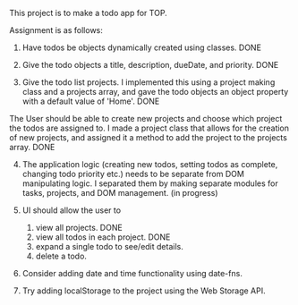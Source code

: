 This project is to make a todo app for TOP.

Assignment is as follows:

1. Have todos be objects dynamically created using classes. DONE

2. Give the todo objects a title, description, dueDate, and priority. DONE

3. Give the todo list projects. I implemented this using a project making class and a projects array, and gave the todo objects an object property with a default value of 'Home'. DONE

The User should be able to create new projects and choose which project the todos are assigned to. I made a project class that allows for the creation of new projects, and assigned it a method to add the project to the projects array. DONE

4. The application logic (creating new todos, setting todos as complete, changing todo priority etc.) needs to be separate from DOM manipulating logic. I separated them by making separate modules for tasks, projects, and DOM management. (in progress)

5. UI should allow the user to
    1. view all projects. DONE
    2. view all todos in each project. DONE
    3. expand a single todo to see/edit details.
    4. delete a todo.

6. Consider adding date and time functionality using date-fns.

7. Try adding localStorage to the project using the Web Storage API.